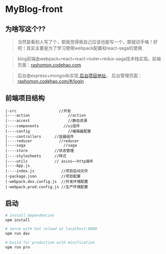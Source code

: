 # MyBlog-front

## 为啥写这个??
> 当然是看别人写了个，那我觉得我自己应该也能写一个，那就动手咯！好吧！其实主要是为了学习使用webpack配置和react-saga的使用.

>blog前端由webpack+react+react-router+redux-saga技术栈实现。前端页面：[rashomon.codehao.com](http://rashomon.codehao.com/)

>后台由express+mongodb实现,[后台项目地址](https://github.com/LuoShengMen/MyBlog-end)。 后台管理页面：[rashomon.codehao.com/#/login](http://rashomon.codehao.com/#/login)




## 前端项目结构

```
|-src  					//开发
|----action  			    //action
|----accest  			    //静态资源
|----components  		  //ui组件
|----config  			    //编辑器配置
|----controllers      //容器组件
|----reducer  		    //reducer
|----saga  			      //saga
|----store            //状态管理
|----stylesheets      //样式
|----utils            // axios——http插件
|----App.js              
|----index.js            //项目启动文件
|-package.json           //项目配置
|-webpack.dev.config.js  //开发环境配置
|-webpack.prod.config.js //生产环境配置
```


## 启动

``` bash
# install dependencies
npm install

# serve with hot reload at localhost:8080
npm run dev

# build for production with minification
npm run pro
```
